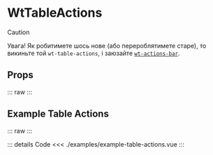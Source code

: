 <script setup>
</script>

# WtTableActions

> [!CAUTION]
> Увага! Як робитимете шось нове (або перероблятимете старе), то викиньте той `wt-table-actions`,
> і заюзайте [`wt-actions-bar`](../wt-action-bar/Readme.md).

## Props
::: raw
<Docs />
:::

## Example Table Actions
::: raw
<ExampleTableActions />
:::

::: details Code
<<< ./examples/example-table-actions.vue
:::
